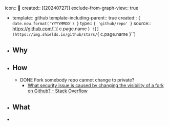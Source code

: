 icon:: 📄
created:: [[20240727]]
exclude-from-graph-view:: true

  - template:: github
    template-including-parent:: true
    created::  ``{ date.now.format('YYYYMMDD') }``
    type:: ``{ 'github/repo' }``
    source:: https://github.com/``{ c.page.name }``
    ![](https://img.shields.io/github/stars/``{ c.page.name }``)
- ## Why
- ## How
  - DONE Fork somebody repo cannot change to private?
    - [What security issue is caused by changing the visibility of a fork on Github? - Stack Overflow](https://stackoverflow.com/questions/71446341/what-security-issue-is-caused-by-changing-the-visibility-of-a-fork-on-github)
- ## What
-